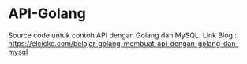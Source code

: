 # API-Golang
Source code untuk contoh API dengan Golang dan MySQL. 
Link Blog : https://elcicko.com/belajar-golang-membuat-api-dengan-golang-dan-mysql
